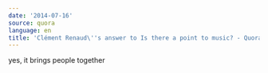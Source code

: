```yaml
---
date: '2014-07-16'
source: quora
language: en
title: 'Clément Renaud\''s answer to Is there a point to music? - Quora'
---
```


yes, it brings people together
